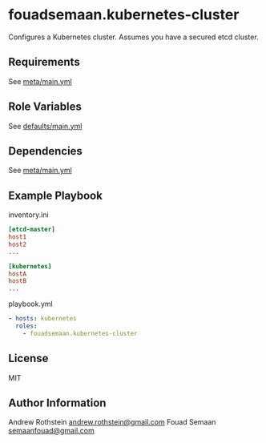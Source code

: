 fouadsemaan.kubernetes-cluster
=========

Configures a Kubernetes cluster. Assumes you have a secured etcd cluster.

Requirements
------------

See [meta/main.yml](meta/main.yml)

Role Variables
--------------

See [defaults/main.yml](defaults/main.yml)

Dependencies
------------

See [meta/main.yml](meta/main.yml)

Example Playbook
----------------

inventory.ini
```ini
[etcd-master]
host1
host2
...

[kubernetes]
hostA
hostB
...
```

playbook.yml
```yml
- hosts: kubernetes
  roles:
    - fouadsemaan.kubernetes-cluster
```

License
-------

MIT

Author Information
------------------

Andrew Rothstein <andrew.rothstein@gmail.com>
Fouad Semaan <semaanfouad@gmail.com>
